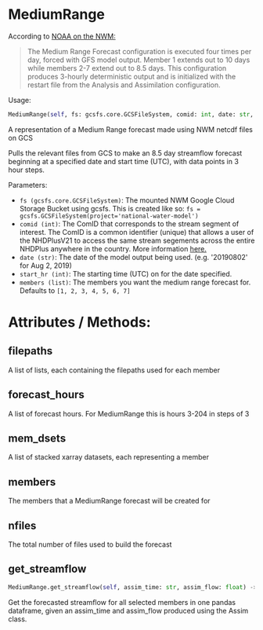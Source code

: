 # MediumRange

According to [NOAA on the NWM:](https://water.noaa.gov/about/nwm)

>The Medium Range Forecast configuration is executed four times per day, forced with GFS model output. Member 1 extends out to 10 days while members 2-7 extend out to 8.5 days. This configuration produces 3-hourly deterministic output and is initialized with the restart file from the Analysis and Assimilation configuration.

Usage:

```python
MediumRange(self, fs: gcsfs.core.GCSFileSystem, comid: int, date: str, start_hr: int, members: list = [1, 2, 3, 4, 5, 6, 7], NWMtype='medium')
```
A representation of a Medium Range forecast made using NWM netcdf files on GCS

Pulls the relevant files from GCS to make an 8.5 day streamflow forecast beginning
at a specified date and start time (UTC), with data points in 3 hour steps.

Parameters:

 - `fs (gcsfs.core.GCSFileSystem)`: The mounted NWM Google Cloud Storage Bucket using gcsfs.
    This is created like so: `fs = gcsfs.GCSFileSystem(project='national-water-model')`
 - `comid (int)`: The ComID that corresponds to the stream segment of interest.
    The ComID is a common identifier (unique) that allows a user of the NHDPlusV21
    to access the same stream segements across the entire NHDPlus anywhere in the
    country. More information [here.](http://www.horizon-systems.com/NHDPlus/NHDPlusV2_documentation.php#NHDPlusV2%20User%20Guide)
 - `date (str)`: The date of the model output being used. (e.g. '20190802' for Aug 2, 2019)
 - `start_hr (int)`: The starting time (UTC) on for the date specified.
 - `members (list)`: The members you want the medium range forecast for. Defaults to `[1, 2, 3, 4, 5, 6, 7]`

# Attributes / Methods:

## filepaths
A list of lists, each containing the filepaths used for each member
## forecast_hours
A list of forecast hours. For MediumRange this is hours 3-204 in steps of 3
## mem_dsets
A list of stacked xarray datasets, each representing a member
## members
The members that a MediumRange forecast will be created for
## nfiles
The total number of files used to build the forecast
## get_streamflow
```python
MediumRange.get_streamflow(self, assim_time: str, assim_flow: float) -> pandas.core.frame.DataFrame
```
Get the forecasted streamflow for all selected members in one pandas dataframe, given an assim_time and assim_flow produced using the Assim class.